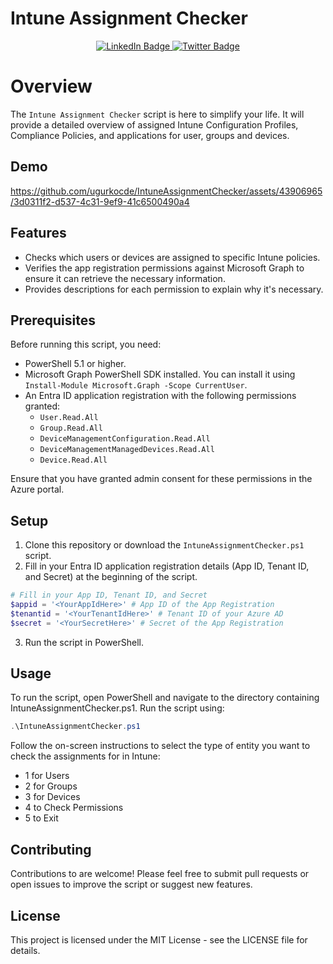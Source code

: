 # Intune Assignment Checker

<div align="center">
  <a href="https://www.linkedin.com/in/ugurkocde/" target="_blank">
    <img src="https://img.shields.io/badge/Connect on LinkedIn-blue?style=for-the-badge&logo=linkedin&logoColor=white" alt="LinkedIn Badge"/>
  </a>
  <a href="https://twitter.com/UgurKocDe" target="_blank">
    <img src="https://img.shields.io/badge/Follow on X (Twitter)-black?style=for-the-badge&logo=x&logoColor=white" alt="Twitter Badge"/>
  </a>
</div>

# Overview

The `Intune Assignment Checker` script is here to simplify your life. It will provide a detailed overview of assigned Intune Configuration Profiles, Compliance Policies, and applications for user, groups and devices.

## Demo

https://github.com/ugurkocde/IntuneAssignmentChecker/assets/43906965/3d0311f2-d537-4c31-9ef9-41c6500490a4

## Features

- Checks which users or devices are assigned to specific Intune policies.
- Verifies the app registration permissions against Microsoft Graph to ensure it can retrieve the necessary information.
- Provides descriptions for each permission to explain why it's necessary.

## Prerequisites

Before running this script, you need:

- PowerShell 5.1 or higher.
- Microsoft Graph PowerShell SDK installed. You can install it using `Install-Module Microsoft.Graph -Scope CurrentUser`.
- An Entra ID application registration with the following permissions granted:
  - `User.Read.All`
  - `Group.Read.All`
  - `DeviceManagementConfiguration.Read.All`
  - `DeviceManagementManagedDevices.Read.All`
  - `Device.Read.All`

Ensure that you have granted admin consent for these permissions in the Azure portal.

## Setup

1. Clone this repository or download the `IntuneAssignmentChecker.ps1` script.
2. Fill in your Entra ID application registration details (App ID, Tenant ID, and Secret) at the beginning of the script.

```powershell
# Fill in your App ID, Tenant ID, and Secret
$appid = '<YourAppIdHere>' # App ID of the App Registration
$tenantid = '<YourTenantIdHere>' # Tenant ID of your Azure AD
$secret = '<YourSecretHere>' # Secret of the App Registration
```

3. Run the script in PowerShell.

## Usage

To run the script, open PowerShell and navigate to the directory containing IntuneAssignmentChecker.ps1. Run the script using:

```powershell
.\IntuneAssignmentChecker.ps1
```

Follow the on-screen instructions to select the type of entity you want to check the assignments for in Intune:

- 1 for Users
- 2 for Groups
- 3 for Devices
- 4 to Check Permissions
- 5 to Exit

## Contributing

Contributions to are welcome! Please feel free to submit pull requests or open issues to improve the script or suggest new features.

## License

This project is licensed under the MIT License - see the LICENSE file for details.
